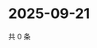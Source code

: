 # 2025-09-21

共 0 条

<!-- BEGIN ZHIHUQUESTIONS -->
<!-- 最后更新时间 Sun Sep 21 2025 08:56:20 GMT+0800 (China Standard Time) -->

<!-- END ZHIHUQUESTIONS -->
